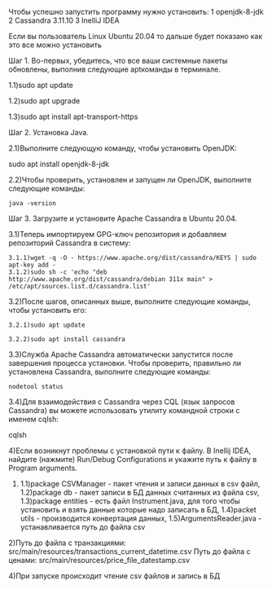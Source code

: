 Чтобы успешно запустить программу нужно установить: 
1 openjdk-8-jdk 
2 Cassandra 3.11.10
3 InelliJ IDEA

Если вы пользователь Linux Ubuntu 20.04 то дальше будет показано как это все можно установить 

Шаг 1. Во-первых, убедитесь, что все ваши системные пакеты обновлены, выполнив следующие aptкоманды в терминале.

  1.1)sudo apt update
  
  1.2)sudo apt upgrade
  
  1.3)sudo apt install apt-transport-https

Шаг 2. Установка Java.
 
  2.1)Выполните следующую команду, чтобы установить OpenJDK:
  
   sudo apt install openjdk-8-jdk
 
  2.2)Чтобы проверить, установлен и запущен ли OpenJDK, выполните следующие команды:
  
    java -version

Шаг 3. Загрузите и установите Apache Cassandra в Ubuntu 20.04.
  
  3.1)Теперь импортируем GPG-ключ репозитория и добавляем репозиторий Cassandra в систему:
    
    
    3.1.1)wget -q -O - https://www.apache.org/dist/cassandra/KEYS | sudo apt-key add -
    3.1.2)sudo sh -c 'echo "deb http://www.apache.org/dist/cassandra/debian 311x main" > /etc/apt/sources.list.d/cassandra.list'
 	
  3.2)После шагов, описанных выше, выполните следующие команды, чтобы установить его:
    
    3.2.1)sudo apt update
    
    3.2.2)sudo apt install cassandra
    
  3.3)Служба Apache Cassandra автоматически запустится после завершения процесса установки. Чтобы проверить, правильно ли установлена ​​Cassandra, выполните следующие команды:
    
    nodetool status

  3.4)Для взаимодействия с Cassandra через CQL (язык запросов Cassandra) вы можете использовать утилиту командной строки с именем cqlsh: 
  
  cqlsh
  
  4)Если возникнут проблемы с установкой пути к файлу.
   В Inellij IDEA, найдите (нажмите) Run/Debug Configurations и укажите путь к файлу в Program     arguments.
  
  
  
1) 1.1)package CSVManager - пакет чтения и записи данных в csv файл,
   1.2)package db - пакет записи в БД данных считанных из файла csv,
   1.3)package entities - есть файл Instrument.java, для того чтобы установить и взять данные которые   надо записать в БД,
   1.4)packet utils - производится конвертация данных,
   1.5)ArgumentsReader.java - устанавливается путь до файла csv
 
 2)Путь до файла с транзакциями: src/main/resources/transactions_current_datetime.csv 
   Путь до файла с ценами: src/main/resources/price_file_datestamp.csv

 
 4)При запуске происходит чтение csv файлов и запись в БД
 
 
 
